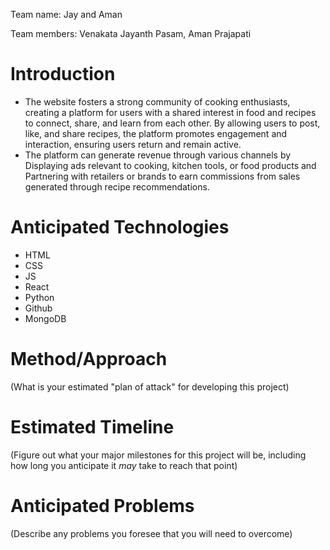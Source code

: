 Team name: Jay and Aman

Team members: Venakata Jayanth Pasam, Aman Prajapati

# Introduction
- The website fosters a strong community of cooking enthusiasts, creating a platform for users with a shared interest in food and recipes to connect, share, and learn from each other. By allowing users to post, like, and share recipes, the platform promotes engagement and interaction, ensuring users return and remain active.
- The platform can generate revenue through various channels by Displaying ads relevant to cooking, kitchen tools, or food products and Partnering with retailers or brands to earn commissions from sales generated through recipe recommendations.


# Anticipated Technologies

- HTML
- CSS
- JS
- React
- Python
- Github
- MongoDB

# Method/Approach

(What is your estimated "plan of attack" for developing this project)

# Estimated Timeline

(Figure out what your major milestones for this project will be, including how long you anticipate it *may* take to reach that point)

# Anticipated Problems

(Describe any problems you foresee that you will need to overcome)
